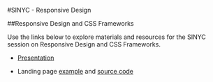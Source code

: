 #SINYC - Responsive Design
 

##Responsive Design and CSS Frameworks

Use the links below to explore materials and resources for the SINYC session on Responsive Design and CSS Frameworks.

- <a href="https://docs.google.com/presentation/d/11QOtCzWLvb-uxtvw44BxiqIZI9r3Nt86gEJrL6YVYB8/edit?usp=sharing" target="_blank">Presentation</a>

- Landing page <a href="https://si-web-design.herokuapp.com/content/attachments/landing-page-template/index.html" target="_blank">example</a> and <a href="https://github.com/fma2/si-web-design/tree/master/responsive-design/content/attachments/landing-page-template" target="_blank">source code</a>